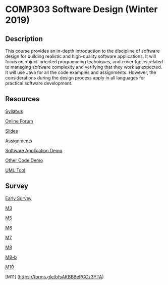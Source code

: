 # COMP303 Software Design (Winter 2019)

## Description
This course provides an in-depth introduction to the discipline of software design for building realistic and high-quality software applications. It will focus on object-oriented programming techniques, and cover topics related to managing software complexity and verifying that they work as expected. It will use Java for all the code examples and assignments. However, the considerations during the design process apply in all languages for practical software development.

## Resources
[Syllabus](http://jguo-web.com/COMP303_Winter2019/)

[Online Forum](https://piazza.com/mcgill.ca/winter2019/comp303/home)

[Slides](Slides/)

[Assignments](Assignments/)

[Software Application Demo](https://github.com/prmr/Solitaire)

[Other Code Demo](https://github.com/jin-guo/SoftwareDesignCode)

[UML Tool](https://github.com/prmr/JetUML)

## Survey
[Early Survey](https://goo.gl/forms/024sLZUg7GOWPU4s1)

[M3](https://goo.gl/forms/6h3UiFqAgkq9LLQS2)

[M5](https://goo.gl/forms/gnZq5a1wfcgR1CP72)

[M6](https://goo.gl/forms/MTXKB6wauipD5q762)

[M7](https://goo.gl/forms/xaluNE8a2flWHOD03)

[M8](https://forms.gle/R6rLMSsU16mMbBu49)

[M8-b](https://forms.gle/7Jm6tcLYjjaBfTQD9)

[M10](https://forms.gle/qRRvC3XY5MvYBYMbA)

[M11] (https://forms.gle/bfsAKBBBePCCz3YTA)
